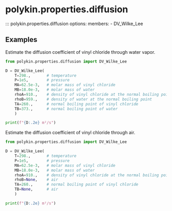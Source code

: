 # polykin.properties.diffusion

::: polykin.properties.diffusion
    options:
        members:
            - DV_Wilke_Lee

## Examples

Estimate the diffusion coefficient of vinyl chloride through water vapor.

```python exec="on" source="material-block"
from polykin.properties.diffusion import DV_Wilke_Lee

D = DV_Wilke_Lee(
    T=298.,       # temperature
    P=1e5,        # pressure
    MA=62.5e-3,   # molar mass of vinyl chloride
    MB=18.0e-3,   # molar mass of water
    rhoA=910.,    # density of vinyl chloride at the normal boiling point
    rhoB=959.,    # density of water at the normal boiling point
    TA=260.,      # normal boiling point of vinyl chloride
    TB=373.,      # normal boiling point of water
    )

print(f"{D:.2e} m²/s")
```

Estimate the diffusion coefficient of vinyl chloride through air.

```python exec="on" source="material-block"
from polykin.properties.diffusion import DV_Wilke_Lee

D = DV_Wilke_Lee(
    T=298.,       # temperature
    P=1e5,        # pressure
    MA=62.5e-3,   # molar mass of vinyl chloride
    MB=18.0e-3,   # molar mass of water
    rhoA=910.,    # density of vinyl chloride at the normal boiling point
    rhoB=None,    # air
    TA=260.,      # normal boiling point of vinyl chloride
    TB=None,      # air
    )

print(f"{D:.2e} m²/s")
```
